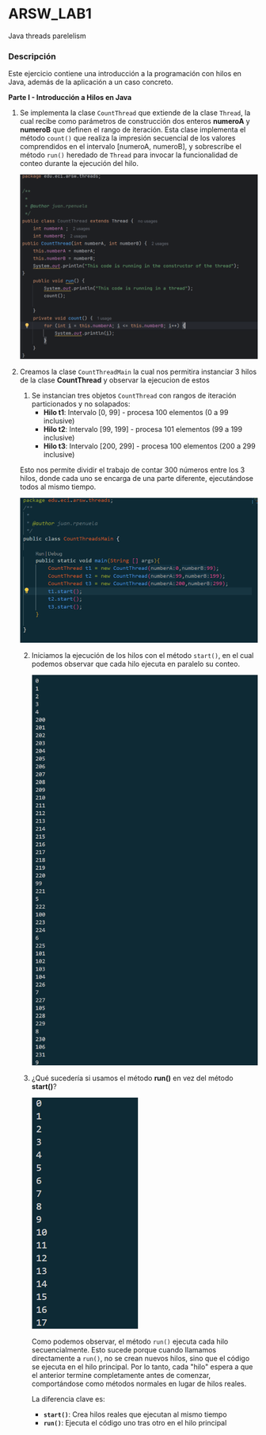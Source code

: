 # ARSW_LAB1
 Java threads parelelism
 
 ### Descripción
  Este ejercicio contiene una introducción a la programación con hilos en Java, además de la aplicación a un caso concreto.
  

**Parte I - Introducción a Hilos en Java**

1. Se implementa la clase `CountThread` que extiende de la clase `Thread`, la cual recibe como parámetros de construcción dos enteros **numeroA** y **numeroB** que definen el rango de iteración. Esta clase implementa el método `count()` que realiza la impresión secuencial de los valores comprendidos en el intervalo [numeroA, numeroB], y sobrescribe el método `run()` heredado de `Thread` para invocar la funcionalidad de conteo durante la ejecución del hilo.

    ![CountThreadClass](./img/CountThread.png)

2. Creamos la clase `CountThreadMain` la cual nos permitira instanciar 3 hilos de la clase **CountThread** y observar la ejecucion de estos

    1. Se instancian tres objetos `CountThread` con rangos de iteración particionados y no solapados:
       - **Hilo t1**: Intervalo [0, 99] - procesa 100 elementos (0 a 99 inclusive)
       - **Hilo t2**: Intervalo [99, 199] - procesa 101 elementos (99 a 199 inclusive)  
       - **Hilo t3**: Intervalo [200, 299] - procesa 100 elementos (200 a 299 inclusive)
    
      Esto nos permite dividir el trabajo de contar 300 números entre los 3 hilos, donde cada uno se encarga de una parte diferente, ejecutándose todos al mismo tiempo.

    ![CountThreadMainClass](./img/CountThreadMain.png)

    2. Iniciamos la ejecución de los hilos con el método `start()`, en el cual podemos observar que cada hilo ejecuta en paralelo su conteo.

        ![CountThreadMainStart](./img/CountThreadMainStart.png)
    
    3. ¿Qué sucedería si usamos el método **run()** en vez del método **start()**?

        ![CountThreadMainRun](./img/CountThreadMainRun.png)
    
        Como podemos observar, el método `run()` ejecuta cada hilo secuencialmente. Esto sucede porque cuando llamamos directamente a `run()`, no se crean nuevos hilos, sino que el código se ejecuta en el hilo principal. Por lo tanto, cada "hilo" espera a que el anterior termine completamente antes de comenzar, comportándose como métodos normales en lugar de hilos reales.
    
        La diferencia clave es:
        - **`start()`**: Crea hilos reales que ejecutan al mismo tiempo
        - **`run()`**: Ejecuta el código uno tras otro en el hilo principal




